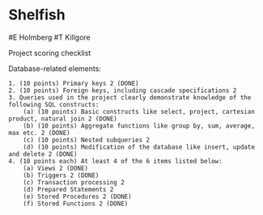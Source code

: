 # Shelfish
#E Holmberg
#T Killgore

Project scoring checklist

Database-related elements:

	1. (10 points) Primary keys 2 (DONE)
	2. (10 points) Foreign keys, including cascade specifications 2 
	3. Queries used in the project clearly demonstrate knowledge of the following SQL constructs:
		(a) (10 points) Basic constructs like select, project, cartesian product, natural join 2 (DONE)
		(b) (10 points) Aggregate functions like group by, sum, average, max etc. 2 (DONE)
		(c) (10 points) Nested subqueries 2 
		(d) (10 points) Modification of the database like insert, update and delete 2 (DONE)
	4. (10 points each) At least 4 of the 6 items listed below:
		(a) Views 2 (DONE)
		(b) Triggers 2 (DONE)
		(c) Transaction processing 2 
		(d) Prepared Statements 2 
		(e) Stored Procedures 2 (DONE)
		(f) Stored Functions 2 (DONE)